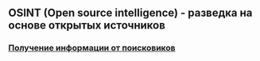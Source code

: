 ## OSINT (Open source intelligence) - разведка на основе открытых источников
### [Получение информации от поисковиков](./ghdb.md)
